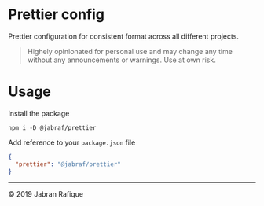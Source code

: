 # Prettier config

Prettier configuration for consistent format across all different projects.

> Highely opinionated for personal use and may change any time without any announcements or warnings. Use at own risk.

# Usage

Install the package

```shell
npm i -D @jabraf/prettier
```

Add reference to your `package.json` file

```json
{
  "prettier": "@jabraf/prettier"
}
```

---

&copy; 2019 Jabran Rafique
